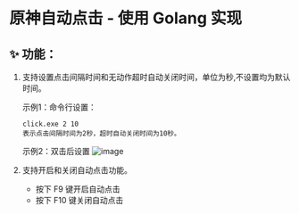 # 原神自动点击 - 使用 Golang 实现

## ✨ 功能：

1. 支持设置点击间隔时间和无动作超时自动关闭时间，单位为秒,不设置均为默认时间。
   
   示例1：命令行设置：
   ```
   click.exe 2 10
   表示点击间隔时间为2秒，超时自动关闭时间为10秒。
   ```
   示例2：双击后设置
   ![image](https://github.com/cggpro/GenshinClick/assets/120552503/73932f78-622f-44ee-845f-0aee6dcdd655)




3. 支持开启和关闭自动点击功能。

   - 按下 F9 键开启自动点击
   - 按下 F10 键关闭自动点击
